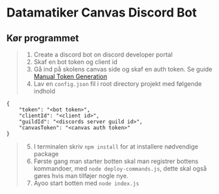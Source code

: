 # Datamatiker Canvas Discord Bot
## Kør programmet
> 1. Create a discord bot on discord developer portal 
> 2. Skaf en bot token og client id
> 3. Gå ind på skolens canvas side og skaf en auth token. Se guide [Manual Token Generation](https://canvas.instructure.com/doc/api/file.oauth.html#manual-token-generation) 
> 4. Lav en `config.json` fil i root directory projekt med følgende indhold
````
{
    "token": "<bot token>",
    "clientId": "<client id>",
    "guildId": "<discords server guild id>",
    "canvasToken": "<canvas auth token>"
}
````
> 5. I terminalen skriv `npm install` for at installere nødvendige package
> 6. Første gang man starter botten skal man registrer bottens kommandoer, med `node deploy-commands.js`, dette skal også gøres hvis man tilføjer nogle nye.
> 7. Ayoo start botten med `node index.js`